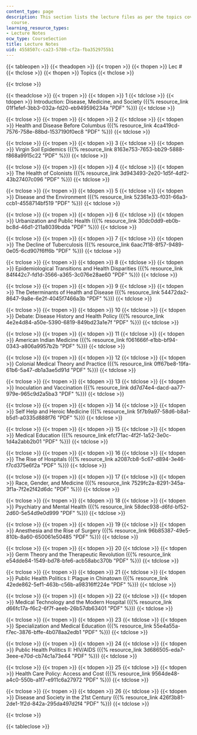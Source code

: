 ```yaml
---
content_type: page
description: This section lists the lecture files as per the topics covered in the
  course.
learning_resource_types:
- Lecture Notes
ocw_type: CourseSection
title: Lecture Notes
uid: 4558507c-ca23-5780-cf2a-fba3529755b1
---
```


{{< tableopen >}}
{{< theadopen >}}
{{< tropen >}}
{{< thopen >}}
Lec #
{{< thclose >}}
{{< thopen >}}
Topics
{{< thclose >}}

{{< trclose >}}

{{< theadclose >}}
{{< tropen >}}
{{< tdopen >}}
1
{{< tdclose >}}
{{< tdopen >}}
Introduction: Disease, Medicine, and Society ({{% resource_link 01f1efef-3bb3-032a-fd20-eb949596234a "PDF" %}})
{{< tdclose >}}

{{< trclose >}}
{{< tropen >}}
{{< tdopen >}}
2
{{< tdclose >}}
{{< tdopen >}}
Health and Disease Before Columbus ({{% resource_link 4ca419cd-7576-758e-88bd-1537190f0ec8 "PDF" %}})
{{< tdclose >}}

{{< trclose >}}
{{< tropen >}}
{{< tdopen >}}
3
{{< tdclose >}}
{{< tdopen >}}
Virgin Soil Epidemics ({{% resource_link 8163e753-7653-bb29-5888-f868a9915c22 "PDF" %}})
{{< tdclose >}}

{{< trclose >}}
{{< tropen >}}
{{< tdopen >}}
4
{{< tdclose >}}
{{< tdopen >}}
The Health of Colonists ({{% resource_link 3d943493-2e20-1d5f-4df2-43b27407c096 "PDF" %}})
{{< tdclose >}}

{{< trclose >}}
{{< tropen >}}
{{< tdopen >}}
5
{{< tdclose >}}
{{< tdopen >}}
Disease and the Environment ({{% resource_link 52361e33-f031-66a3-ccb1-4558714bf519 "PDF" %}})
{{< tdclose >}}

{{< trclose >}}
{{< tropen >}}
{{< tdopen >}}
6
{{< tdclose >}}
{{< tdopen >}}
Urbanization and Public Health ({{% resource_link 30dc0dd9-eb0b-bc8d-46d1-211a8039bdda "PDF" %}})
{{< tdclose >}}

{{< trclose >}}
{{< tropen >}}
{{< tdopen >}}
7
{{< tdclose >}}
{{< tdopen >}}
The Decline of Tuberculosis ({{% resource_link 6aac7f18-8f57-9489-0e05-6cd907f6ff6b "PDF" %}})
{{< tdclose >}}

{{< trclose >}}
{{< tropen >}}
{{< tdopen >}}
8
{{< tdclose >}}
{{< tdopen >}}
Epidemiological Transitions and Health Disparities ({{% resource_link 84f442c7-fd1d-3566-a365-3c076e28ae60 "PDF" %}})
{{< tdclose >}}

{{< trclose >}}
{{< tropen >}}
{{< tdopen >}}
9
{{< tdclose >}}
{{< tdopen >}}
The Determinants of Health and Disease ({{% resource_link 54472da2-8647-9a8e-6e2f-4045f7466a3b "PDF" %}})
{{< tdclose >}}

{{< trclose >}}
{{< tropen >}}
{{< tdopen >}}
10
{{< tdclose >}}
{{< tdopen >}}
Debate: Disease History and Health Policy ({{% resource_link 4e2e4d84-a50e-5390-6819-849bd23a1e7f "PDF" %}})
{{< tdclose >}}

{{< trclose >}}
{{< tropen >}}
{{< tdopen >}}
11
{{< tdclose >}}
{{< tdopen >}}
American Indian Medicine ({{% resource_link f061666f-e1bb-bf94-0343-a806a9957b2b "PDF" %}})
{{< tdclose >}}

{{< trclose >}}
{{< tropen >}}
{{< tdopen >}}
12
{{< tdclose >}}
{{< tdopen >}}
Colonial Medical Theory and Practice ({{% resource_link 0ff67be8-19fa-61b6-5a47-db1a3ae5d91d "PDF" %}})
{{< tdclose >}}

{{< trclose >}}
{{< tropen >}}
{{< tdopen >}}
13
{{< tdclose >}}
{{< tdopen >}}
Inoculation and Vaccination ({{% resource_link dd7d74e4-dacd-aa77-979e-965c9d2a5ba3 "PDF" %}})
{{< tdclose >}}

{{< trclose >}}
{{< tropen >}}
{{< tdopen >}}
14
{{< tdclose >}}
{{< tdopen >}}
Self Help and Heroic Medicine ({{% resource_link 5f7b9a97-58d6-b8a1-b5d1-a0335d888f76 "PDF" %}})
{{< tdclose >}}

{{< trclose >}}
{{< tropen >}}
{{< tdopen >}}
15
{{< tdclose >}}
{{< tdopen >}}
Medical Education ({{% resource_link efcf71ac-4f2f-1a52-3e0c-1d4a2abb2b01 "PDF" %}})
{{< tdclose >}}

{{< trclose >}}
{{< tropen >}}
{{< tdopen >}}
16
{{< tdclose >}}
{{< tdopen >}}
The Rise of Hospitals ({{% resource_link a2087cb8-5c67-d894-3e46-f7cd375e6f2a "PDF" %}})
{{< tdclose >}}

{{< trclose >}}
{{< tropen >}}
{{< tdopen >}}
17
{{< tdclose >}}
{{< tdopen >}}
Race, Gender, and Medicine ({{% resource_link 7529fc2a-8291-345a-3f1a-7f2e2f42d6dc "PDF" %}})
{{< tdclose >}}

{{< trclose >}}
{{< tropen >}}
{{< tdopen >}}
18
{{< tdclose >}}
{{< tdopen >}}
Psychiatry and Mental Health ({{% resource_link 58dec938-d6fd-bf52-2d60-5e54d9e0d999 "PDF" %}})
{{< tdclose >}}

{{< trclose >}}
{{< tropen >}}
{{< tdopen >}}
19
{{< tdclose >}}
{{< tdopen >}}
Anesthesia and the Rise of Surgery ({{% resource_link 96b85387-49e5-810b-8a60-650061e50485 "PDF" %}})
{{< tdclose >}}

{{< trclose >}}
{{< tropen >}}
{{< tdopen >}}
20
{{< tdclose >}}
{{< tdopen >}}
Germ Theory and the Therapeutic Revolution ({{% resource_link e54dde84-1549-bd78-bfe6-acb58abc370b "PDF" %}})
{{< tdclose >}}

{{< trclose >}}
{{< tropen >}}
{{< tdopen >}}
21
{{< tdclose >}}
{{< tdopen >}}
Public Health Politics I: Plague in Chinatown ({{% resource_link 42ede862-5ef1-463b-c56b-a98316ff224e "PDF" %}})
{{< tdclose >}}

{{< trclose >}}
{{< tropen >}}
{{< tdopen >}}
22
{{< tdclose >}}
{{< tdopen >}}
Medical Technology and the Modern Hospital ({{% resource_link d66fc17a-f6c2-6f7f-aeeb-26b57db63401 "PDF" %}})
{{< tdclose >}}

{{< trclose >}}
{{< tropen >}}
{{< tdopen >}}
23
{{< tdclose >}}
{{< tdopen >}}
Specialization and Medical Education ({{% resource_link 55e4a55a-f7ec-3876-bffe-4b078aa2edb1 "PDF" %}})
{{< tdclose >}}

{{< trclose >}}
{{< tropen >}}
{{< tdopen >}}
24
{{< tdclose >}}
{{< tdopen >}}
Public Health Politics II: HIV/AIDS ({{% resource_link 3d686505-eda7-3eee-e70d-cb74c1a73e44 "PDF" %}})
{{< tdclose >}}

{{< trclose >}}
{{< tropen >}}
{{< tdopen >}}
25
{{< tdclose >}}
{{< tdopen >}}
Health Care Policy: Access and Cost ({{% resource_link 9564de48-a4c0-550b-a1f7-e911c6a27972 "PDF" %}})
{{< tdclose >}}

{{< trclose >}}
{{< tropen >}}
{{< tdopen >}}
26
{{< tdclose >}}
{{< tdopen >}}
Disease and Society in the 21st Century ({{% resource_link 426f3b81-2de1-1f2d-842a-295da497d2f4 "PDF" %}})
{{< tdclose >}}

{{< trclose >}}

{{< tableclose >}}